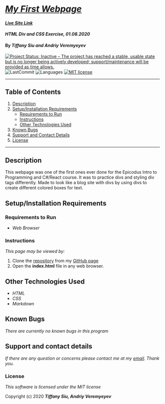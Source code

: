 # _[My First Webpage](https://github.com/TSiu88/blog-site)_
#### _[Live Site Link](https://tsiu88.github.io/blog-site/)_

#### _HTML Div and CSS Exercise, 01.08.2020_

#### By _**Tiffany Siu and Andriy Veremyeyev**_

[![Project Status: Inactive – The project has reached a stable, usable state but is no longer being actively developed; support/maintenance will be provided as time allows.](https://www.repostatus.org/badges/latest/inactive.svg)](https://www.repostatus.org/#inactive)
![LastCommit](https://img.shields.io/github/last-commit/tsiu88/blog-site)
![Languages](https://img.shields.io/github/languages/top/tsiu88/blog-site)
[![MIT license](https://img.shields.io/badge/License-MIT-orange.svg)](https://lbesson.mit-license.org/)

---
## Table of Contents
1. [Description](#description)
2. [Setup/Installation Requirements](#setup/installation-requirements)
    - [Requirements to Run](#requirements-to-run)
    - [Instructions](#instructions)
    - [Other Technologies Used](#other-technologies-used)
3. [Known Bugs](#known-bugs)
4. [Support and Contact Details](#support-and-contact-details)
5. [License](#license)
---
## Description

This webpage was one of the first ones ever done for the Epicodus Intro to Programming and C#/React course.  It was to practice divs and styling div tags differently.  Made to look like a blog site with divs by using divs to create different colored boxes for text.

## Setup/Installation Requirements

### Requirements to Run

* _Web Browser_

### Instructions

*This page may be viewed by:*

1. Clone the [repository](https://github.com/TSiu88/blog-site.git) from my [GitHub page](https://github.com/TSiu88)
2. Open the **index.html** file in any web browser.

## Other Technologies Used
* _HTML_
* _CSS_
* _Markdown_

## Known Bugs

_There are currently no known bugs in this program_

## Support and contact details

_If there are any question or concerns please contact me at my [email](mailto:tsiu88@gmail.com). Thank you._

### License

*This software is licensed under the MIT license*

Copyright (c) 2020 **_Tiffany Siu, Andriy Veremyeyev_**
